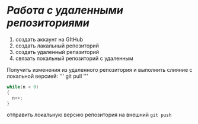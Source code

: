 # ***Работа с удаленными репозиториями***
1. создать аккаунт на GItHub
2. создать лакальный репозиторий
3. создать удаленный репазиторий 
4. связать локальный репозиторий с удаленным

Получить изменения из удаленного репозитория и выполнить слияние с локальной версией:
'''
git pull
'''
``` C#
while(n < 0)
{
  n++;
}
```
отправить локальную версию репозитория на внешний `git push`

 